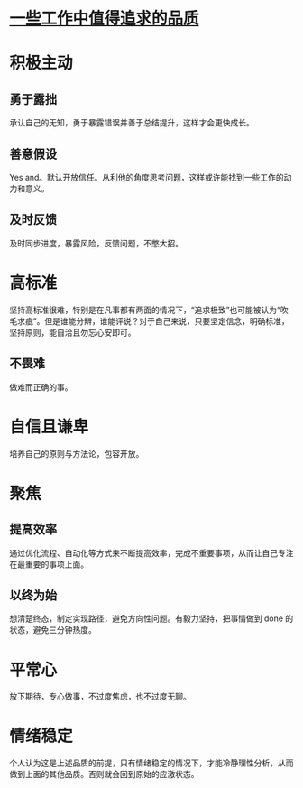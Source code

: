 # [一些工作中值得追求的品质](https://github.com/zzy131250/gitblog/issues/38)

# 积极主动
## 勇于露拙
承认自己的无知，勇于暴露错误并善于总结提升，这样才会更快成长。

## 善意假设
Yes and。默认开放信任。从利他的角度思考问题，这样或许能找到一些工作的动力和意义。

## 及时反馈
及时同步进度，暴露风险，反馈问题，不憋大招。

# 高标准
坚持高标准很难，特别是在凡事都有两面的情况下，“追求极致”也可能被认为“吹毛求疵”。但是谁能分辨，谁能评说？对于自己来说，只要坚定信念，明确标准，坚持原则，能自洽且勿忘心安即可。

## 不畏难
做难而正确的事。

# 自信且谦卑
培养自己的原则与方法论，包容开放。

# 聚焦
## 提高效率
通过优化流程、自动化等方式来不断提高效率，完成不重要事项，从而让自己专注在最重要的事项上面。

## 以终为始
想清楚终态，制定实现路径，避免方向性问题。有毅力坚持，把事情做到 done 的状态，避免三分钟热度。

# 平常心
放下期待，专心做事，不过度焦虑，也不过度无聊。

# 情绪稳定
个人认为这是上述品质的前提，只有情绪稳定的情况下，才能冷静理性分析，从而做到上面的其他品质。否则就会回到原始的应激状态。